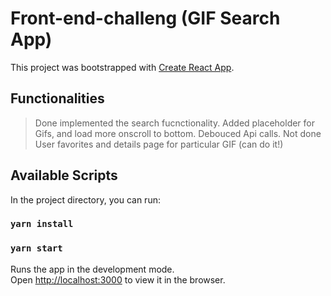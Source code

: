 # Front-end-challeng (GIF Search App)

This project was bootstrapped with [Create React App](https://github.com/facebook/create-react-app).
## Functionalities 
>Done
implemented the search fucnctionality. Added placeholder for Gifs, and load more onscroll to bottom. Debouced Api calls.
>Not done
User favorites and details page for particular GIF
(can do it!)

## Available Scripts

In the project directory, you can run:
### `yarn install`

### `yarn start`

Runs the app in the development mode.\
Open [http://localhost:3000](http://localhost:3000) to view it in the browser.







